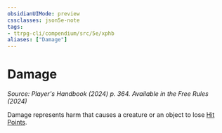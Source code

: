 ```yaml
---
obsidianUIMode: preview
cssclasses: json5e-note
tags:
- ttrpg-cli/compendium/src/5e/xphb
aliases: ["Damage"]
---
```

# Damage
*Source: Player's Handbook (2024) p. 364. Available in the Free Rules (2024)* 

Damage represents harm that causes a creature or an object to lose [Hit Points](3-Compendium/rules/variant-rules/hit-points-xphb.md).